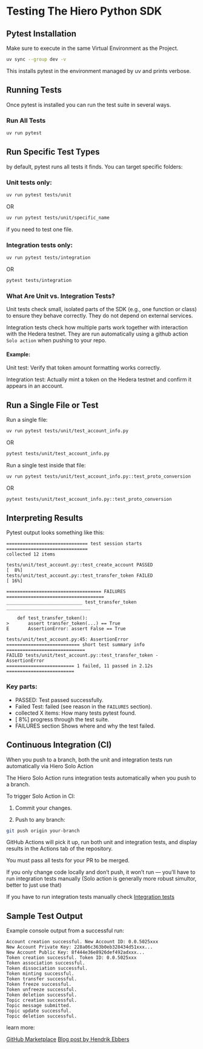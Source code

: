 # Testing The Hiero Python SDK

## Pytest Installation

Make sure to execute in the same Virtual Environment as the Project.

```bash
uv sync --group dev -v
``` 
This installs pytest in the environment managed by uv and prints verbose.

## Running Tests

Once pytest is installed you can run the test suite in several ways.

### Run All Tests

```bash
uv run pytest
```

## Run Specific Test Types

by default, pytest runs all tests it finds. You can target specific folders:

### Unit tests only:

```bash
uv run pytest tests/unit
```

OR

```bash
uv run pytest tests/unit/specific_name
```
if you need to test one file.

### Integration tests only:

```bash
uv run pytest tests/integration
```

OR

```bash
pytest tests/integration
```
### What Are Unit vs. Integration Tests?

Unit tests check small, isolated parts of the SDK (e.g., one function or class) to ensure they behave correctly. They do not depend on external services.

Integration tests check how multiple parts work together with interaction with the Hedera testnet. They are run automatically using a github action `Solo action` when pushing to your repo.

#### Example:

Unit test: Verify that token amount formatting works correctly.

Integration test: Actually mint a token on the Hedera testnet and confirm it appears in an account.

## Run a Single File  or Test

Run a single file:
```bash
uv run pytest tests/unit/test_account_info.py
```

OR

```bash
pytest tests/unit/test_account_info.py
```

Run a single test inside that file:
```bash
uv run pytest tests/unit/test_account_info.py::test_proto_conversion
```

OR

```bash
pytest tests/unit/test_account_info.py::test_proto_conversion
```

## Interpreting Results
Pytest output looks something like this:

```
============================== test session starts ==============================
collected 12 items

tests/unit/test_account.py::test_create_account PASSED                   [  8%]
tests/unit/test_account.py::test_transfer_token FAILED                   [ 16%]

=================================== FAILURES ====================================
____________________________ test_transfer_token _______________________________

    def test_transfer_token():
>       assert transfer_token(...) == True
E       AssertionError: assert False == True

tests/unit/test_account.py:45: AssertionError
=========================== short test summary info =============================
FAILED tests/unit/test_account.py::test_transfer_token - AssertionError
========================= 1 failed, 11 passed in 2.12s =========================
```

### Key parts:
* PASSED: Test passed successfully.
* Failed Test: failed (see reason in the `FAILURES` section).
* collected X items: How many tests pytest found.
* [ 8%] progress through the test suite.
* FAILURES section Shows where and why the test failed.


## Continuous Integration (CI)
When you push to a branch, both the unit and integration tests run automatically via Hiero Solo Action

The Hiero Solo Action runs integration tests automatically when you push to a branch.

To trigger Solo Action in CI:

1. Commit your changes.

2. Push to any branch:
```bash
git push origin your-branch
```

GitHub Actions will pick it up, run both unit and integration tests, and display results in the Actions tab of the repository.

You must pass all tests for your PR to be merged.

If you only change code locally and don’t push, it won’t run — you’ll have to run integration tests manually (Solo action is generally more robust simultor, better to just use that)

If you have to run integration tests manually check [Integration tests](#integration-tests-only)

## Sample Test Output
Example console output from a successful run:
```
Account creation successful. New Account ID: 0.0.5025xxx
New Account Private Key: 228a06c363b0eb328434d51xxx...
New Account Public Key: 8f444e36e8926def492adxxx...
Token creation successful. Token ID: 0.0.5025xxx
Token association successful.
Token dissociation successful.
Token minting successful.
Token transfer successful.
Token freeze successful.
Token unfreeze successful.
Token deletion successful.
Topic creation successful.
Topic message submitted.
Topic update successful.
Topic deletion successful.
```

learn more:

[GitHub Marketplace](https://github.com/marketplace/actions/hiero-solo-action)
[Blog post by Hendrik Ebbers](https://dev.to/hendrikebbers/ci-for-hedera-based-projects-2nja)

